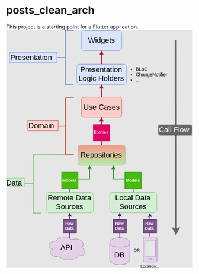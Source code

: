 # posts_clean_arch


This project is a starting point for a Flutter application.
![This is an image](clean-architecture-2.png)

